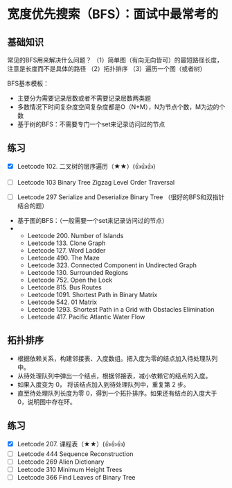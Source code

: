 # 宽度优先搜索（BFS）：面试中最常考的

## 基础知识

常见的BFS用来解决什么问题？
（1）简单图（有向无向皆可）的最短路径长度，注意是长度而不是具体的路径
（2）拓扑排序 
（3）遍历一个图（或者树）

BFS基本模板：

- 主要分为需要记录层数或者不需要记录层数两类题
- 多数情况下时间复杂度空间复杂度都是O（N+M），N为节点个数，M为边的个数
- 基于树的BFS：不需要专门一个set来记录访问过的节点

## 练习
- [x] Leetcode 102. 二叉树的层序遍历（★★）(👍👍👍)
- [ ] Leetcode 103 Binary Tree Zigzag Level Order Traversal
- [ ] Leetcode 297 Serialize and Deserialize Binary Tree （很好的BFS和双指针结合的题）



- 基于图的BFS：（一般需要一个set来记录访问过的节点）
- - Leetcode 200. Number of Islands
  - Leetcode 133. Clone Graph
  - Leetcode 127. Word Ladder
  - Leetcode 490. The Maze
  - Leetcode 323. Connected Component in Undirected Graph
  - Leetcode 130. Surrounded Regions
  - Leetcode 752. Open the Lock
  - Leetcode 815. Bus Routes
  - Leetcode 1091. Shortest Path in Binary Matrix
  - Leetcode 542. 01 Matrix
  - Leetcode 1293. Shortest Path in a Grid with Obstacles Elimination
  - Leetcode 417. Pacific Atlantic Water Flow

## 拓扑排序

- 根据依赖关系，构建邻接表、入度数组。把入度为零的结点加入待处理队列中。
- 从待处理队列中弹出一个结点，根据邻接表，减小依赖它的结点的入度。
- 如果入度变为 0， 将该结点加入到待处理队列中，重复第 2 步。
- 直至待处理队列长度为零 0，得到一个拓扑排序。如果还有结点的入度大于 0，说明图中存在环。

## 练习

- [x] Leetcode 207. 课程表（★★）(👍👍👍)
- [ ] Leetcode 444 Sequence Reconstruction
- [ ] Leetcode 269 Alien Dictionary
- [ ] Leetcode 310 Minimum Height Trees
- [ ] Leetcode 366 Find Leaves of Binary Tree
